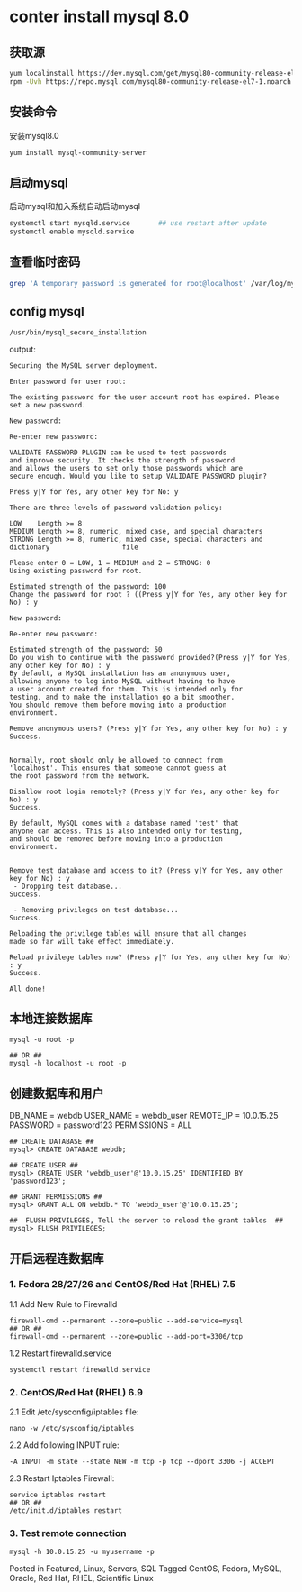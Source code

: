 # conter install mysql 8.0

## 获取源

```sh
yum localinstall https://dev.mysql.com/get/mysql80-community-release-el7-1.noarch.rpm
rpm -Uvh https://repo.mysql.com/mysql80-community-release-el7-1.noarch.rpm
```

## 安装命令

安装mysql8.0

```sh
yum install mysql-community-server
```


## 启动mysql
启动mysql和加入系统自动启动mysql

```sh
systemctl start mysqld.service       ## use restart after update
systemctl enable mysqld.service
```


## 查看临时密码

```sh
grep 'A temporary password is generated for root@localhost' /var/log/mysqld.log |tail -1
```



## config mysql

```
/usr/bin/mysql_secure_installation
```

output:

```
Securing the MySQL server deployment.

Enter password for user root: 

The existing password for the user account root has expired. Please set a new password.

New password: 

Re-enter new password: 

VALIDATE PASSWORD PLUGIN can be used to test passwords
and improve security. It checks the strength of password
and allows the users to set only those passwords which are
secure enough. Would you like to setup VALIDATE PASSWORD plugin?

Press y|Y for Yes, any other key for No: y

There are three levels of password validation policy:

LOW    Length >= 8
MEDIUM Length >= 8, numeric, mixed case, and special characters
STRONG Length >= 8, numeric, mixed case, special characters and dictionary                  file

Please enter 0 = LOW, 1 = MEDIUM and 2 = STRONG: 0
Using existing password for root.

Estimated strength of the password: 100 
Change the password for root ? ((Press y|Y for Yes, any other key for No) : y

New password: 

Re-enter new password: 

Estimated strength of the password: 50 
Do you wish to continue with the password provided?(Press y|Y for Yes, any other key for No) : y
By default, a MySQL installation has an anonymous user,
allowing anyone to log into MySQL without having to have
a user account created for them. This is intended only for
testing, and to make the installation go a bit smoother.
You should remove them before moving into a production
environment.

Remove anonymous users? (Press y|Y for Yes, any other key for No) : y
Success.


Normally, root should only be allowed to connect from
'localhost'. This ensures that someone cannot guess at
the root password from the network.

Disallow root login remotely? (Press y|Y for Yes, any other key for No) : y
Success.

By default, MySQL comes with a database named 'test' that
anyone can access. This is also intended only for testing,
and should be removed before moving into a production
environment.


Remove test database and access to it? (Press y|Y for Yes, any other key for No) : y
 - Dropping test database...
Success.

 - Removing privileges on test database...
Success.

Reloading the privilege tables will ensure that all changes
made so far will take effect immediately.

Reload privilege tables now? (Press y|Y for Yes, any other key for No) : y
Success.

All done! 
```


## 本地连接数据库

```
mysql -u root -p

## OR ##
mysql -h localhost -u root -p
```


## 创建数据库和用户

DB_NAME = webdb
USER_NAME = webdb_user
REMOTE_IP = 10.0.15.25
PASSWORD = password123
PERMISSIONS = ALL

```mysql
## CREATE DATABASE ##
mysql> CREATE DATABASE webdb;

## CREATE USER ##
mysql> CREATE USER 'webdb_user'@'10.0.15.25' IDENTIFIED BY 'password123';

## GRANT PERMISSIONS ##
mysql> GRANT ALL ON webdb.* TO 'webdb_user'@'10.0.15.25';

##  FLUSH PRIVILEGES, Tell the server to reload the grant tables  ##
mysql> FLUSH PRIVILEGES;
```


## 开启远程连数据库

### 1. Fedora 28/27/26 and CentOS/Red Hat (RHEL) 7.5

1.1 Add New Rule to Firewalld
```
firewall-cmd --permanent --zone=public --add-service=mysql
## OR ##
firewall-cmd --permanent --zone=public --add-port=3306/tcp
````

1.2 Restart firewalld.service
```
systemctl restart firewalld.service
```

### 2. CentOS/Red Hat (RHEL) 6.9

2.1 Edit /etc/sysconfig/iptables file:
```
nano -w /etc/sysconfig/iptables
```

2.2 Add following INPUT rule:
```
-A INPUT -m state --state NEW -m tcp -p tcp --dport 3306 -j ACCEPT
```

2.3 Restart Iptables Firewall:
```
service iptables restart
## OR ##
/etc/init.d/iptables restart
```

### 3. Test remote connection

```
mysql -h 10.0.15.25 -u myusername -p
````

Posted in Featured, Linux, Servers, SQL
Tagged CentOS, Fedora, MySQL, Oracle, Red Hat, RHEL, Scientific Linux



